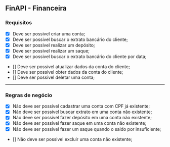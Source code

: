 ## FinAPI - Financeira

### Requisitos

- [x] Deve ser possivel criar uma conta;
- [x] Deve ser possivel buscar o extrato bancário do cliente;
- [x] Deve ser possivel realizar um depósito;
- [x] Deve ser possivel realizar um saque;
- [x] Deve ser possivel buscar o extrato bancário do cliente por data;
- [] Deve ser possivel atualizar dados da conta do cliente;
- [] Deve ser possivel obter dados da conta do cliente;
- [] Deve ser possivel deletar uma conta;

---

### Regras de negócio

- [x] Não deve ser possivel cadastrar uma conta com CPF já existente;
- [x] Não deve ser possivel buscar extrato em uma conta não existente;
- [x] Não deve ser possivel fazer depósito em uma conta não existente;
- [x] Não deve ser possivel fazer saque em uma conta não existente;
- [x] Não deve ser possivel fazer um saque quando o saldo por insuficiente;
- [] Não deve ser possivel excluir uma conta não existente;
